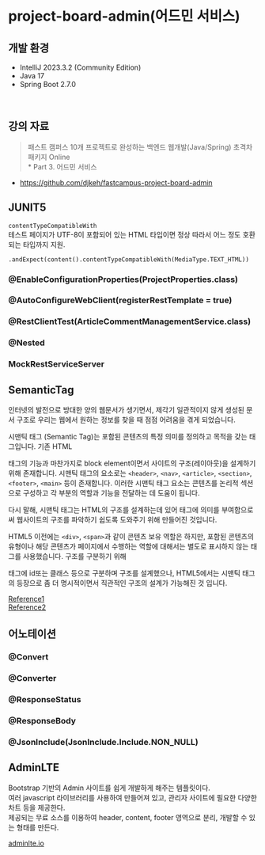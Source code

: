 # project-board-admin(어드민 서비스)
## 개발 환경
* IntelliJ 2023.3.2 (Community Edition)
* Java 17
* Spring Boot 2.7.0

<br/>

## 강의 자료
> 패스트 캠퍼스 10개 프로젝트로 완성하는 백엔드 웹개발(Java/Spring) 초격차 패키지 Online
<br>* Part 3. 어드민 서비스

* https://github.com/djkeh/fastcampus-project-board-admin


## JUNIT5

``contentTypeCompatibleWith``  
테스트 페이지가 UTF-8이 포함되어 있는 HTML 타입이면 정상 따라서 어느 정도 호환 되는 타입까지 지원. 
```
.andExpect(content().contentTypeCompatibleWith(MediaType.TEXT_HTML))
```

### @EnableConfigurationProperties(ProjectProperties.class)
### @AutoConfigureWebClient(registerRestTemplate = true)
### @RestClientTest(ArticleCommentManagementService.class)
### @Nested
### MockRestServiceServer

## SemanticTag
인터넷의 발전으로 방대한 양의 웹문서가 생기면서, 제각기 일관적이지 않게 생성된 문서 구조로 우리는 웹에서 원하는 정보를 찾을 때 점점 어려움을 겪게 되었습니다.

시맨틱 태그 (Semantic Tag)는 포함된 콘텐츠의 특정 의미를 정의하고 목적을 갖는 태그입니다. 기존 HTML <div> 태그의 기능과 마찬가지로 block element이면서 사이트의 구조(레이아웃)을 설계하기 위해 존재합니다. 시맨틱 태그의 요소로는 `<header>`, `<nav>`, `<article>`, `<section>`, `<footer>`, `<main>` 등이 존재합니다. 이러한 시맨틱 태그 요소는 콘텐츠를 논리적 섹션으로 구성하고 각 부분의 역할과 기능을 전달하는 데 도움이 됩니다.

다시 말해, 시맨틱 태그는 HTML의 구조를 설계하는데 있어 태그에 의미를 부여함으로써 웹사이트의 구조를 파악하기 쉽도록 도와주기 위해 만들어진 것입니다.

HTML5 이전에는 `<div>`, `<span>`과 같이 콘텐츠 보유 역할은 하지만, 포함된 콘텐츠의 유형이나 해당 콘텐츠가 페이지에서 수행하는 역할에 대해서는 별도로 표시하지 않는 태그를 사용했습니다. 구조를 구분하기 위해 <div> 태그에 id또는 클래스 등으로 구분하며 구조를 설계했으나, HTML5에서는 시맨틱 태그의 등장으로 좀 더 명시적이면서 직관적인 구조의 설계가 가능해진 것 입니다.


[Reference1](https://www.w3schools.com/html/html5_semantic_elements.asp)  
[Reference2](https://seo.tbwakorea.com/blog/what-is-semantic-tag/)

## 어노테이션

### @Convert

### @Converter

### @ResponseStatus

### @ResponseBody

### @JsonInclude(JsonInclude.Include.NON_NULL)

## AdminLTE
Bootstrap 기반의 Admin 사이트를 쉽게 개발하게 해주는 템플릿이다.  
여러 javascript 라이브러리를 사용하여 만들어져 있고, 관리자 사이트에 필요한 다양한 차트 등을 제공한다.  
제공되는 무료 소스를 이용하여 header, content, footer 영역으로 분리, 개발할 수 있는 형태를 만든다.

[adminlte.io](https://adminlte.io/)